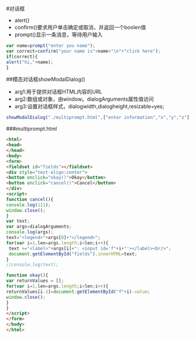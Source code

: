 #对话框
* alert()
* confirm()要求用户单击确定或取消，并返回一个boolen值
* prompt()显示一条消息，等待用户输入
```javascript
var name=prompt("enter you name");
var correct=confirm("your name is"+name+"\n"+"click here");
if(correct){
alert("hi,"+name);
}
`````
##模态对话框showModalDialog()
* arg1:用于提供对话框HTML内容的URL
* arg2:数组或对象，由window。dialogArguments属性值访问
* arg3:设置对话框样式，dialogwidth,dialogheight,resizable=yes;
```javascript
showModalDialog("./multiprompt.html",["enter information","x","y","z"],"dialogwidth:400px;dialogheight:300px;resizable:yes");
```
###multiprompt.html
```html
<html>
<head>
</head>
<body>
<form>
<fieldset id="fields"></fieldset>
<div style="text-align:center">
<button onclick="okay()">Okay</button>
<button onclick="cancel()">Cancel</button>
</div>
<script>
function cancel(){
console.log(111);
window.close();
}
var text;
var args=dialogArguments;
console.log(args);
text="<legend>"+args[0]+"</legend>";
for(var i=1,len=args.length;i<len;i++){
 text +="<label>"+args[i]+": <input id='f"+i+"'></label><br/>";
 document.getElementById("fields").innerHTML=text;
}
//console.log(text);

function okay(){
var returnValues = [];
for(var i=1,len=args.length;i<len;i++){
returnValues[i-1]=document.getElementById("f"+i).value;
window.close();
}
}
</script>
</form>
</body>
</html>
```
